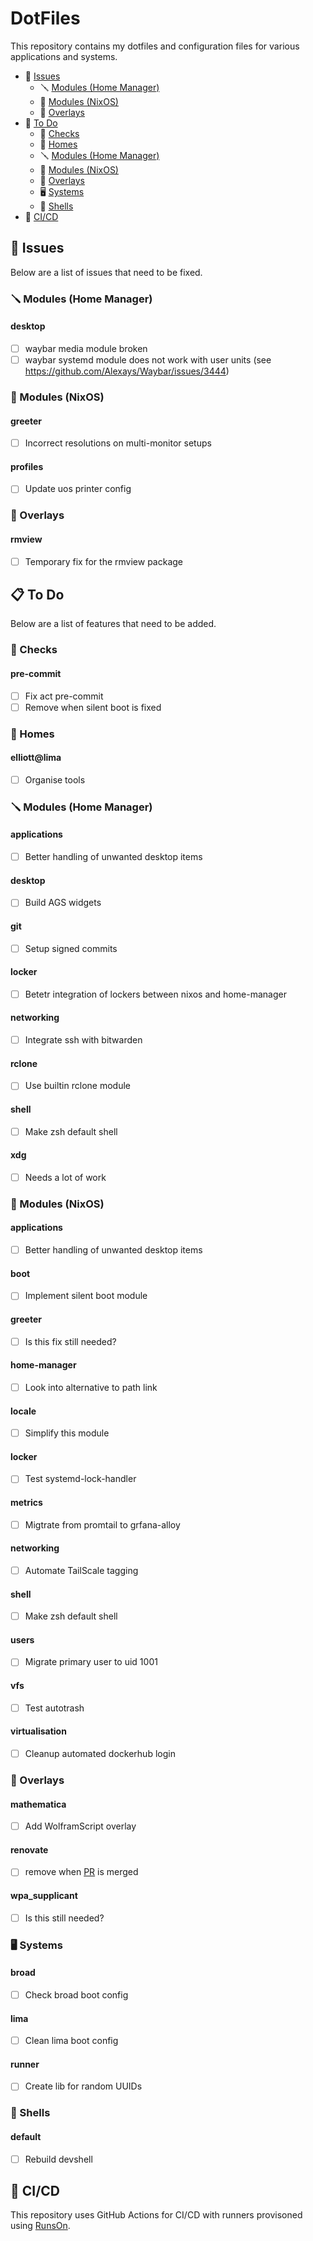 # DotFiles

This repository contains my dotfiles and configuration files for various applications and systems.

- :bug: [Issues](#bug-issues)
    - :screwdriver: [Modules (Home Manager)](#screwdriver-modules-(home-manager))
    - :wrench: [Modules (NixOS)](#wrench-modules-(nixos))
    - :page_facing_up: [Overlays](#page_facing_up-overlays)
- :construction: [To Do](#clipboard-todo)
    - :test_tube: [Checks](#test_tube-checks-1)
    - :house_with_garden: [Homes](#house_with_garden-homes-1)
    - :screwdriver: [Modules (Home Manager)](#screwdriver-modules-(home-manager)-1)
    - :wrench: [Modules (NixOS)](#wrench-modules-(nixos)-1)
    - :page_facing_up: [Overlays](#page_facing_up-overlays-1)
    - :desktop_computer: [Systems](#desktop_computer-systems-1)
    - :egg: [Shells](#egg-shells-1)
- :rocket: [CI/CD](#rocket-cicd)

## :bug: Issues

Below are a list of issues that need to be fixed.

### :screwdriver: Modules (Home Manager)

#### **desktop**
- [ ] waybar media module broken
- [ ] waybar systemd module does not work with user units (see https://github.com/Alexays/Waybar/issues/3444)

### :wrench: Modules (NixOS)

#### **greeter**
- [ ] Incorrect resolutions on multi-monitor setups

#### **profiles**
- [ ] Update uos printer config

### :page_facing_up: Overlays

#### **rmview**
- [ ] Temporary fix for the rmview package

## :clipboard: To Do

Below are a list of features that need to be added.

### :test_tube: Checks

#### **pre-commit**
- [ ] Fix act pre-commit
- [ ] Remove when silent boot is fixed

### :house_with_garden: Homes

#### **elliott@lima**
- [ ] Organise tools

### :screwdriver: Modules (Home Manager)

#### **applications**
- [ ] Better handling of unwanted desktop items

#### **desktop**
- [ ] Build AGS widgets

#### **git**
- [ ] Setup signed commits

#### **locker**
- [ ] Betetr integration of lockers between nixos and home-manager

#### **networking**
- [ ] Integrate ssh with bitwarden

#### **rclone**
- [ ] Use builtin rclone module

#### **shell**
- [ ] Make zsh default shell

#### **xdg**
- [ ] Needs a lot of work

### :wrench: Modules (NixOS)

#### **applications**
- [ ] Better handling of unwanted desktop items

#### **boot**
- [ ] Implement silent boot module

#### **greeter**
- [ ] Is this fix still needed?

#### **home-manager**
- [ ] Look into alternative to path link

#### **locale**
- [ ] Simplify this module

#### **locker**
- [ ] Test systemd-lock-handler

#### **metrics**
- [ ] Migtrate from promtail to grfana-alloy

#### **networking**
- [ ] Automate TailScale tagging

#### **shell**
- [ ] Make zsh default shell

#### **users**
- [ ] Migrate primary user to uid 1001

#### **vfs**
- [ ] Test autotrash

#### **virtualisation**
- [ ] Cleanup automated dockerhub login

### :page_facing_up: Overlays

#### **mathematica**
- [ ] Add WolframScript overlay

#### **renovate**
- [ ] remove when [PR](https://github.com/renovatebot/renovate/pull/33991) is merged

#### **wpa_supplicant**
- [ ] Is this still needed?

### :desktop_computer: Systems

#### **broad**
- [ ] Check broad boot config

#### **lima**
- [ ] Clean lima boot config

#### **runner**
- [ ] Create lib for random UUIDs

### :egg: Shells

#### **default**
- [ ] Rebuild devshell

## :rocket: CI/CD

This repository uses GitHub Actions for CI/CD with runners provisoned using [RunsOn](https://runs-on.com).
